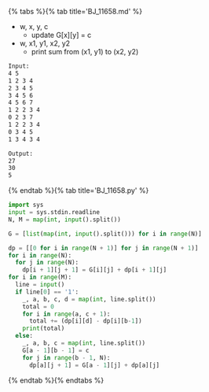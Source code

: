 {% tabs %}{% tab title='BJ_11658.md' %}

* w, x, y, c
  * update G[x][y] = c
* w, x1, y1, x2, y2
  * print sum from (x1, y1) to (x2, y2)

```txt
Input:
4 5
1 2 3 4
2 3 4 5
3 4 5 6
4 5 6 7
1 2 2 3 4
0 2 3 7
1 2 2 3 4
0 3 4 5
1 3 4 3 4

Output:
27
30
5
```

{% endtab %}{% tab title='BJ_11658.py' %}

```py
import sys
input = sys.stdin.readline
N, M = map(int, input().split())

G = [list(map(int, input().split())) for i in range(N)]

dp = [[0 for i in range(N + 1)] for j in range(N + 1)]
for i in range(N):
  for j in range(N):
    dp[i + 1][j + 1] = G[i][j] + dp[i + 1][j]
for i in range(M):
  line = input()
  if line[0] == '1':
    _, a, b, c, d = map(int, line.split())
    total = 0
    for i in range(a, c + 1):
      total += (dp[i][d] - dp[i][b-1])
    print(total)
  else:
    _, a, b, c = map(int, line.split())
    G[a - 1][b - 1] = c
    for j in range(b - 1, N):
      dp[a][j + 1] = G[a - 1][j] + dp[a][j]
```

{% endtab %}{% endtabs %}
